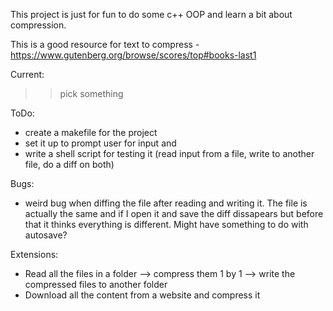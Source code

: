 This project is just for fun to do some c++ OOP and learn a bit about compression.

This is a good resource for text to compress - https://www.gutenberg.org/browse/scores/top#books-last1

Current:
>> pick something

ToDo:
- create a makefile for the project
- set it up to prompt user for input and 
- write a shell script for testing it (read input from a file, write to another file, do a diff on both)

Bugs:
- weird bug when diffing the file after reading and writing it. The file is actually the same and if I open it and save the diff dissapears but before that it thinks everything is different. Might have something to do with autosave?

Extensions:
- Read all the files in a folder --> compress them 1 by 1 --> write the compressed files to another folder
- Download all the content from a website and compress it
